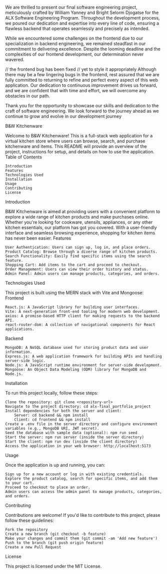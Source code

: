 We are thrilled to present our final software engineering project, meticulously crafted by William Yanney and Bright Selorm Djogatse for the ALX Software Engineering Program. Throughout the development process, we poured our dedication and expertise into every line of code, ensuring a flawless backend that operates seamlessly and precisely as intended.

While we encountered some challenges on the frontend due to our specialization in backend engineering, we remained steadfast in our commitment to delivering excellence. Despite the looming deadline and the complexities of our frontend development, our determination never wavered.

// the frontend bug has been fixed
// yet to style it appropriately
Although there may be a few lingering bugs in the frontend, rest assured that we are fully committed to returning to refine and perfect every aspect of this web application. Our dedication to continuous improvement drives us forward, and we are confident that with time and effort, we will overcome any obstacles in our path.

Thank you for the opportunity to showcase our skills and dedication to the craft of software engineering. We look forward to the journey ahead as we continue to grow and evolve in our development journey

B&W Kitchenware

Welcome to B&W Kitchenware! This is a full-stack web application for a virtual kitchen store where users can browse, search, and purchase kitchenware and items. This README will provide an overview of the project, instructions for setup, and details on how to use the application.
Table of Contents

    Introduction
    Features
    Technologies Used
    Installation
    Usage
    Contributing
    License

Introduction

B&W Kitchenware is aimed at providing users with a convenient platform to explore a wide range of kitchen products and make purchases online. Whether you're looking for cookware, utensils, appliances, or any other kitchen essentials, our platform has got you covered. With a user-friendly interface and seamless browsing experience, shopping for kitchen items has never been easier.
Features

    User Authentication: Users can sign up, log in, and place orders.
    Product Catalog: Browse through a diverse range of kitchen products.
    Search Functionality: Easily find specific items using the search feature.
    Shopping Cart: Add items to the cart and proceed to checkout.
    Order Management: Users can view their order history and status.
    Admin Panel: Admin users can manage products, categories, and orders.

Technologies Used

This project is built using the MERN stack with Vite and Mongoose:
Frontend

    React.js: A JavaScript library for building user interfaces.
    Vite: A next-generation front-end tooling for modern web development.
    axios: A promise-based HTTP client for making requests to the backend API.
    react-router-dom: A collection of navigational components for React applications.

Backend

    MongoDB: A NoSQL database used for storing product data and user information.
    Express.js: A web application framework for building APIs and handling server-side logic.
    Node.js: A JavaScript runtime environment for server-side development.
    Mongoose: An Object Data Modeling (ODM) library for MongoDB and Node.js.

Installation

To run this project locally, follow these steps:

    Clone the repository: git clone <repository-url>
    Navigate to the project directory: cd alx-final_portfolio_project
    Install dependencies for both the server and client:
        Server: cd backend && npm install
        Client: cd frontend && npm install
    Create a .env file in the server directory and configure environment variables (e.g., MongoDB URI, JWT secret).
    Seed the database with sample data (optional): npm run seed
    Start the server: npm run server (inside the server directory)
    Start the client: npm run dev (inside the client directory)
    Access the application in your web browser: http://localhost:5173

Usage

Once the application is up and running, you can:

    Sign up for a new account or log in with existing credentials.
    Explore the product catalog, search for specific items, and add them to your cart.
    Proceed to checkout to place an order.
    Admin users can access the admin panel to manage products, categories, and orders.

Contributing

Contributions are welcome! If you'd like to contribute to this project, please follow these guidelines:

    Fork the repository
    Create a new branch (git checkout -b feature)
    Make your changes and commit them (git commit -am 'Add new feature')
    Push to the branch (git push origin feature)
    Create a new Pull Request

License

This project is licensed under the MIT License.

